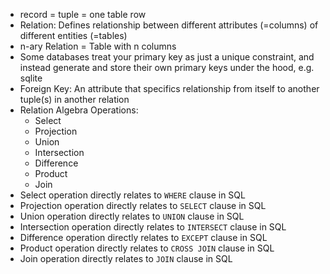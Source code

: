 - record = tuple = one table row
- Relation: Defines relationship between different attributes (=columns) of different entities (=tables)
- n-ary Relation = Table with n columns
- Some databases treat your primary key as just a unique constraint, and instead generate and store their own primary keys under the hood, e.g. sqlite
- Foreign Key: An attribute that specifics relationship from itself to another tuple(s) in another relation
- Relation Algebra Operations:
	- Select
	- Projection
	- Union
	- Intersection
	- Difference
	- Product
	- Join
- Select operation directly relates to `WHERE` clause in SQL
- Projection operation directly relates to `SELECT` clause in SQL
- Union operation directly relates to `UNION` clause in SQL
- Intersection operation directly relates to `INTERSECT` clause in SQL
- Difference operation directly relates to `EXCEPT` clause in SQL
- Product operation directly relates to `CROSS JOIN` clause in SQL
- Join operation directly relates to `JOIN` clause in SQL